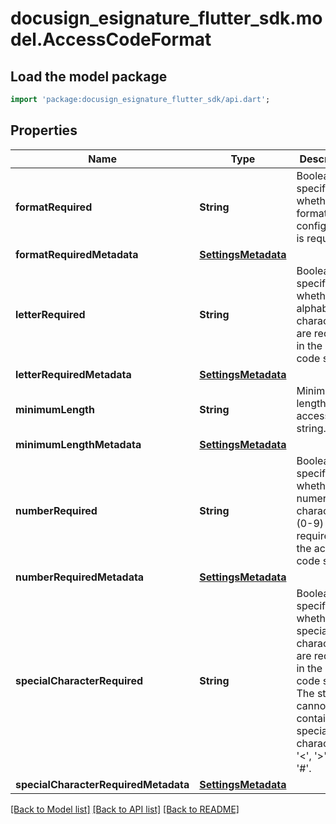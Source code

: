 # docusign_esignature_flutter_sdk.model.AccessCodeFormat

## Load the model package
```dart
import 'package:docusign_esignature_flutter_sdk/api.dart';
```

## Properties
Name | Type | Description | Notes
------------ | ------------- | ------------- | -------------
**formatRequired** | **String** | Boolean specifying whether this format configuration is required. | [optional] 
**formatRequiredMetadata** | [**SettingsMetadata**](SettingsMetadata.md) |  | [optional] 
**letterRequired** | **String** | Boolean specifying whether alphabetical characters are required in the access code string. | [optional] 
**letterRequiredMetadata** | [**SettingsMetadata**](SettingsMetadata.md) |  | [optional] 
**minimumLength** | **String** | Minimum length of the access code string. | [optional] 
**minimumLengthMetadata** | [**SettingsMetadata**](SettingsMetadata.md) |  | [optional] 
**numberRequired** | **String** | Boolean specifying whether numerical characters (0-9) are required in the access code string. | [optional] 
**numberRequiredMetadata** | [**SettingsMetadata**](SettingsMetadata.md) |  | [optional] 
**specialCharacterRequired** | **String** | Boolean specifying whether special characters are required in the access code string. The string cannot contain the special characters '<', '>', '&', or '#'. | [optional] 
**specialCharacterRequiredMetadata** | [**SettingsMetadata**](SettingsMetadata.md) |  | [optional] 

[[Back to Model list]](../README.md#documentation-for-models) [[Back to API list]](../README.md#documentation-for-api-endpoints) [[Back to README]](../README.md)


